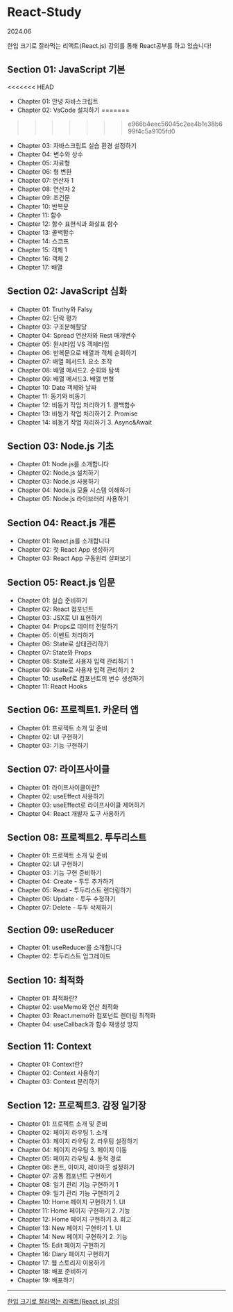 # React-Study
2024.06

한입 크기로 잘라먹는 리액트(React.js) 강의를 통해 React공부를 하고 있습니다!

## Section 01: JavaScript 기본
<<<<<<< HEAD
- Chapter 01: 안녕 자바스크립트
- Chapter 02: VsCode 설치하기
=======
>>>>>>> e966b4eec56045c2ee4b1e38b699f4c5a9105fd0
- Chapter 03: 자바스크립트 실습 환경 설정하기
- Chapter 04: 변수와 상수
- Chapter 05: 자료형
- Chapter 06: 형 변환
- Chapter 07: 연산자 1
- Chapter 08: 연산자 2
- Chapter 09: 조건문
- Chapter 10: 반복문
- Chapter 11: 함수
- Chapter 12: 함수 표현식과 화살표 함수
- Chapter 13: 콜백함수
- Chapter 14: 스코프
- Chapter 15: 객체 1
- Chapter 16: 객체 2
- Chapter 17: 배열

## Section 02: JavaScript 심화
- Chapter 01: Truthy와 Falsy
- Chapter 02: 단락 평가
- Chapter 03: 구조분해할당
- Chapter 04: Spread 연산자와 Rest 매개변수
- Chapter 05: 원시타입 VS 객체타입
- Chapter 06: 반복문으로 배열과 객체 순회하기
- Chapter 07: 배열 메서드1. 요소 조작
- Chapter 08: 배열 메서드2. 순회와 탐색
- Chapter 09: 배열 메서드3. 배열 변형
- Chapter 10: Date 객체와 날짜
- Chapter 11: 동기와 비동기
- Chapter 12: 비동기 작업 처리하기 1. 콜백함수
- Chapter 13: 비동기 작업 처리하기 2. Promise
- Chapter 14: 비동기 작업 처리하기 3. Async&Await

## Section 03: Node.js 기초
- Chapter 01: Node.js를 소개합니다
- Chapter 02: Node.js 설치하기
- Chapter 03: Node.js 사용하기
- Chapter 04: Node.js 모듈 시스템 이해하기
- Chapter 05: Node.js 라이브러리 사용하기

## Section 04: React.js 개론
- Chapter 01: React.js를 소개합니다
- Chapter 02: 첫 React App 생성하기
- Chapter 03: React App 구동원리 살펴보기

## Section 05: React.js 입문
- Chapter 01: 실습 준비하기
- Chapter 02: React 컴포넌트
- Chapter 03: JSX로 UI 표현하기
- Chapter 04: Props로 데이터 전달하기
- Chapter 05: 이벤트 처리하기
- Chapter 06: State로 상태관리하기
- Chapter 07: State와 Props
- Chapter 08: State로 사용자 입력 관리하기 1
- Chapter 09: State로 사용자 입력 관리하기 2
- Chapter 10: useRef로 컴포넌트의 변수 생성하기
- Chapter 11: React Hooks

## Section 06: 프로젝트1. 카운터 앱
- Chapter 01: 프로젝트 소개 및 준비
- Chapter 02: UI 구현하기
- Chapter 03: 기능 구현하기

## Section 07: 라이프사이클
- Chapter 01: 라이프사이클이란?
- Chapter 02: useEffect 사용하기
- Chapter 03: useEffect로 라이프사이클 제어하기
- Chapter 04: React 개발자 도구 사용하기

## Section 08: 프로젝트2. 투두리스트
- Chapter 01: 프로젝트 소개 및 준비
- Chapter 02: UI 구현하기
- Chapter 03: 기능 구현 준비하기
- Chapter 04: Create - 투두 추가하기
- Chapter 05: Read - 투두리스트 렌더링하기
- Chapter 06: Update - 투두 수정하기
- Chapter 07: Delete - 투두 삭제하기

## Section 09: useReducer
- Chapter 01: useReducer를 소개합니다
- Chapter 02: 투두리스트 업그레이드

## Section 10: 최적화
- Chapter 01: 최적화란?
- Chapter 02: useMemo와 연산 최적화
- Chapter 03: React.memo와 컴포넌트 렌더링 최적화
- Chapter 04: useCallback과 함수 재생성 방지

## Section 11: Context
- Chapter 01: Context란?
- Chapter 02: Context 사용하기
- Chapter 03: Context 분리하기

## Section 12: 프로젝트3. 감정 일기장
- Chapter 01: 프로젝트 소개 및 준비
- Chapter 02: 페이지 라우팅 1. 소개
- Chapter 03: 페이지 라우팅 2. 라우팅 설정하기
- Chapter 04: 페이지 라우팅 3. 페이지 이동
- Chapter 05: 페이지 라우팅 4. 동적 경로
- Chapter 06: 폰트, 이미지, 레이아웃 설정하기
- Chapter 07: 공통 컴포넌트 구현하기
- Chapter 08: 일기 관리 기능 구현하기 1
- Chapter 09: 일기 관리 기능 구현하기 2
- Chapter 10: Home 페이지 구현하기 1. UI
- Chapter 11: Home 페이지 구현하기 2. 기능
- Chapter 12: Home 페이지 구현하기 3. 회고
- Chapter 13: New 페이지 구현하기 1. UI
- Chapter 14: New 페이지 구현하기 2. 기능
- Chapter 15: Edit 페이지 구현하기
- Chapter 16: Diary 페이지 구현하기
- Chapter 17: 웹 스토리지 이용하기
- Chapter 18: 배포 준비하기
- Chapter 19: 배포하기

---

[한입 크기로 잘라먹는 리액트(React.js) 강의](https://www.inflearn.com/course/%ED%95%9C%EC%9E%85-%EB%A6%AC%EC%95%A1%ED%8A%B8/dashboard)
